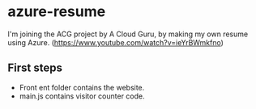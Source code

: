 # azure-resume

I'm joining the ACG project by A Cloud Guru, by making my own resume using Azure. (https://www.youtube.com/watch?v=ieYrBWmkfno)

## First steps

- Front ent folder contains the website.
- main.js contains visitor counter code.
